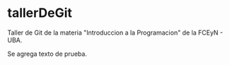 # tallerDeGit

Taller de Git de la materia "Introduccion a la Programacion" de la FCEyN - UBA.

Se agrega texto de prueba.
